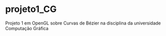 # projeto1_CG

Projeto 1 em OpenGL sobre Curvas de Bézier na disciplina da universidade Computação Gráfica
